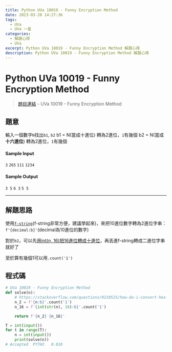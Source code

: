 ```yaml
---
title: Python UVa 10019 - Funny Encryption Method
date: 2023-03-20 14:27:36
tags:
  - UVa
  - UVa 一星
categories:
  - 解題心得
  - UVa
excerpt: Python UVa 10019 - Funny Encryption Method 解題心得
description: Python UVa 10019 - Funny Encryption Method 解題心得
---
```

# Python UVa 10019 - Funny Encryption Method

>[題目連結](https://onlinejudge.org/index.php?option=com_onlinejudge&Itemid=8&category=24&page=show_problem&problem=960) - UVa 10019 - Funny Encryption Method



## 題意
輸入一個數字`N`找出`b1`, `b2`
b1 = N(當成十進位) 轉為2進位，`1`有幾個
b2 = N(當成**十六進位**) 轉為2進位，`1`有幾個

#### Sample Input 
`3`
`265`
`111`
`1234`

#### Sample Output 
`3 5`
`6 3`
`5 5`

---
## 解題思路
使用[`f-string`](https://docs.python.org/zh-tw/3/tutorial/inputoutput.html)(f-string非常方便，建議學起來)，來把10進位數字轉為2進位字串：`f'{decimal:b}'`(decimal為10進位的數字)

對於`b2`，可以先[用int(n, 16)把16進位轉成十進位](https://stackoverflow.com/questions/9210525/how-do-i-convert-hex-to-decimal-in-python)，再丟進f-string轉成二進位字串就好了

至於算有幾個1可以用`.count('1')`

## 程式碼
```python
# UVa 10019 - Funny Encryption Method
def solve(n):
    # https://stackoverflow.com/questions/9210525/how-do-i-convert-hex-to-decimal-in-python
    n_2 = f'{n:b}'.count('1')
    n_16 = f'{int(str(n), 16):b}'.count('1')

    return f'{n_2} {n_16}'

T = int(input())
for t in range(T):
    n = int(input())
    print(solve(n))
# Accepted	PYTH3	0.010
```